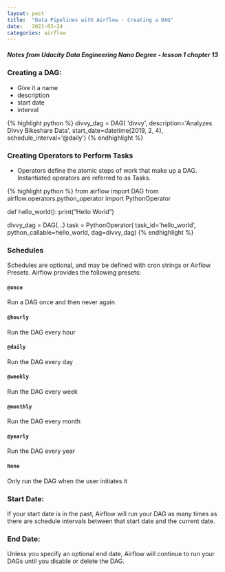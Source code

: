 ```yaml
---
layout: post
title:  "Data Pipelines with Airflow - Creating a DAG"
date:   2021-03-24
categories: airflow
---
```


##### Notes from Udacity Data Engineering Nano Degree - lesson 1 chapter 13

### Creating a DAG:


- Give it a name
- description 
- start date
- interval

{% highlight python %}
divvy_dag = DAG(
    'divvy',
    description='Analyzes Divvy Bikeshare Data',
    start_date=datetime(2019, 2, 4),
    schedule_interval='@daily')
{% endhighlight %}

### Creating Operators to Perform Tasks
- Operators define the atomic steps of work that make up a DAG. Instantiated operators are referred to as Tasks.

{% highlight python %}
from airflow import DAG
from airflow.operators.python_operator import PythonOperator

def hello_world():
    print(“Hello World”)

divvy_dag = DAG(...)
task = PythonOperator(
    task_id=’hello_world’,
    python_callable=hello_world,
    dag=divvy_dag)
{% endhighlight %}


### Schedules
Schedules are optional, and may be defined with cron strings or Airflow Presets. Airflow provides the following presets:

#### `@once`
Run a DAG once and then never again

#### `@hourly` 
Run the DAG every hour

#### `@daily` 
Run the DAG every day

#### `@weekly` 
Run the DAG every week

#### `@monthly` 
Run the DAG every month

#### `@yearly` 
Run the DAG every year

#### `None` 
Only run the DAG when the user initiates it

### Start Date:
If your start date is in the past, Airflow will run your DAG as many times as there are schedule intervals between that start date and the current date.

### End Date: 
Unless you specify an optional end date, Airflow will continue to run your DAGs until you disable or delete the DAG.